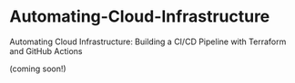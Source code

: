 # Automating-Cloud-Infrastructure
Automating Cloud Infrastructure: Building a CI/CD Pipeline with Terraform and GitHub Actions

(coming soon!)
